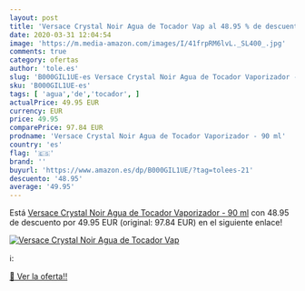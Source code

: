 ```yaml
---
layout: post
title: 'Versace Crystal Noir Agua de Tocador Vap al 48.95 % de descuento'
date: 2020-03-31 12:04:54
image: 'https://m.media-amazon.com/images/I/41frpRM6lvL._SL400_.jpg'
comments: true
category: ofertas
author: 'tole.es'
slug: 'B000GIL1UE-es Versace Crystal Noir Agua de Tocador Vaporizador - 90 ml'
sku: 'B000GIL1UE-es'
tags: [ 'agua','de','tocador', ]
actualPrice: 49.95 EUR
currency: EUR
price: 49.95
comparePrice: 97.84 EUR
prodname: 'Versace Crystal Noir Agua de Tocador Vaporizador - 90 ml'
country: 'es'
flag: '🇪🇸'
brand: ''
buyurl: 'https://www.amazon.es/dp/B000GIL1UE/?tag=tolees-21'
descuento: '48.95'
average: '49.95'
---
```


Está [Versace Crystal Noir Agua de Tocador Vaporizador - 90 ml](https://www.amazon.es/dp/B000GIL1UE/?tag=tolees-21) con 48.95 de descuento por 49.95 EUR (original: 97.84 EUR) en el siguiente enlace!

[![Versace Crystal Noir Agua de Tocador Vap](https://m.media-amazon.com/images/I/41frpRM6lvL._SL400_.jpg)](https://www.amazon.es/dp/B000GIL1UE/?tag=tolees-21)

ℹ️:


[🛒 Ver la oferta!!](https://www.amazon.es/dp/B000GIL1UE/?tag=tolees-21)
